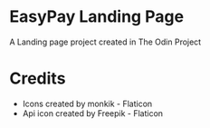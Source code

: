 # EasyPay Landing Page
A Landing page project created in The Odin Project



# Credits
* Icons created by monkik - Flaticon
* Api icon created by Freepik - Flaticon